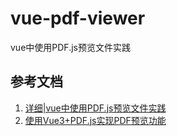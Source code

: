 # vue-pdf-viewer

vue中使用PDF.js预览文件实践

## 参考文档

1. [详细|vue中使用PDF.js预览文件实践](https://juejin.cn/post/7090061215057051679)
2. [使用Vue3+PDF.js实现PDF预览功能](https://www.jb51.net/article/270869.htm)
